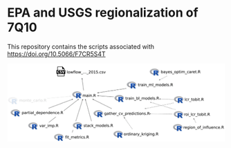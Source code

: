 # EPA and USGS regionalization of 7Q10
This repository contains the scripts associated with https://doi.org/10.5066/F7CR5S4T

![Overview of relationship between scripts in the "scripts" folder](https://github.com/scworland-usgs/epa-7q10-ml/blob/master/figures/epa_7q10_ml_scripts.png?raw=true)

 
